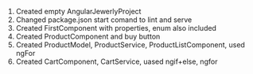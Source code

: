 1. Created empty AngularJewerlyProject
2. Changed package.json start comand to lint and serve
3. Created FirstComponent with properties, enum also included
4. Created ProductComponent and buy button
5. Created ProductModel, ProductService, ProductListComponent, used ngFor
6. Created CartComponent, CartService, uased ngif+else, ngfor 